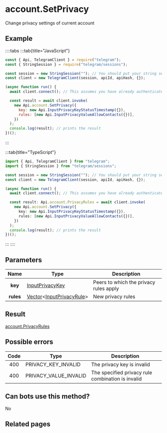 # account.SetPrivacy

Change privacy settings of current account

## Example

::::tabs
:::tab{title="JavaScript"}

```js
const { Api, TelegramClient } = require("telegram");
const { StringSession } = require("telegram/sessions");

const session = new StringSession(""); // You should put your string session here
const client = new TelegramClient(session, apiId, apiHash, {});

(async function run() {
  await client.connect(); // This assumes you have already authenticated with .start()

  const result = await client.invoke(
    new Api.account.SetPrivacy({
      key: new Api.InputPrivacyKeyStatusTimestamp({}),
      rules: [new Api.InputPrivacyValueAllowContacts({})],
    })
  );
  console.log(result); // prints the result
})();
```

:::

:::tab{title="TypeScript"}

```ts
import { Api, TelegramClient } from "telegram";
import { StringSession } from "telegram/sessions";

const session = new StringSession(""); // You should put your string session here
const client = new TelegramClient(session, apiId, apiHash, {});

(async function run() {
  await client.connect(); // This assumes you have already authenticated with .start()

  const result: Api.account.PrivacyRules = await client.invoke(
    new Api.account.SetPrivacy({
      key: new Api.InputPrivacyKeyStatusTimestamp({}),
      rules: [new Api.InputPrivacyValueAllowContacts({})],
    })
  );
  console.log(result); // prints the result
})();
```

:::
::::

## Parameters

|   Name    | Type                                                                                                                     | Description                            |
| :-------: | ------------------------------------------------------------------------------------------------------------------------ | -------------------------------------- |
|  **key**  | [InputPrivacyKey](https://core.telegram.org/type/InputPrivacyKey)                                                        | Peers to which the privacy rules apply |
| **rules** | [Vector](https://core.telegram.org/type/Vector%20t)<[InputPrivacyRule](https://core.telegram.org/type/InputPrivacyRule)> | New privacy rules                      |

## Result

[account.PrivacyRules](https://core.telegram.org/type/account.PrivacyRules)

## Possible errors

| Code | Type                  | Description                                       |
| :--: | --------------------- | ------------------------------------------------- |
| 400  | PRIVACY_KEY_INVALID   | The privacy key is invalid                        |
| 400  | PRIVACY_VALUE_INVALID | The specified privacy rule combination is invalid |

## Can bots use this method?

No

## Related pages
